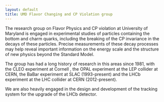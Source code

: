 ```yaml
---
layout: default
title: UMD Flavor Changing and CP Violation group
---
```


The research group on Flavor Physics and CP violation at University of Maryland
is engaged in experimental studies of particles containing the bottom and charm
quarks, including the breaking of the CP invariance in the decays of these
particles. Precise measurements of these decay processes may help reveal
important information on the energy scale and the structure of new physics
beyond the Standard Model.

The group has had a long history of research in this areas since 1981, with the
CLEO experiment at Cornell , the OPAL experiment at the LEP collider at CERN,
the BaBar experiment at SLAC (1993-present) and the LHCb experiment at the LHC
collider at CERN (2012-present).

We are also heavily engaged in the design and development of the tracking
system for the upgrade of the LHCb detector.
